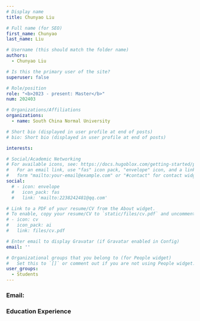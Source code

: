 ```yaml
---
# Display name
title: Chunyao Liu

# Full name (for SEO)
first_name: Chunyao
last_name: Liu

# Username (this should match the folder name)
authors:
  - Chunyao Liu

# Is this the primary user of the site?
superuser: false

# Role/position
role: "<b>2023 - present: Master</b>"
num: 202403

# Organizations/Affiliations
organizations:
  - name: South China Normal University

# Short bio (displayed in user profile at end of posts)
# bio: Short bio (displayed in user profile at end of posts)

interests:

# Social/Academic Networking
# For available icons, see: https://docs.hugoblox.com/getting-started/page-builder/#icons
#   For an email link, use "fas" icon pack, "envelope" icon, and a link in the
#   form "mailto:your-email@example.com" or "#contact" for contact widget.
social:
  # - icon: envelope
  #   icon_pack: fas
  #   link: 'mailto:2238242481@qq.com'

# Link to a PDF of your resume/CV from the About widget.
# To enable, copy your resume/CV to `static/files/cv.pdf` and uncomment the lines below.
# - icon: cv
#   icon_pack: ai
#   link: files/cv.pdf

# Enter email to display Gravatar (if Gravatar enabled in Config)
email: ''

# Organizational groups that you belong to (for People widget)
#   Set this to `[]` or comment out if you are not using People widget.
user_groups:
  - Students
---
```

### Email: 

### Education Experience
